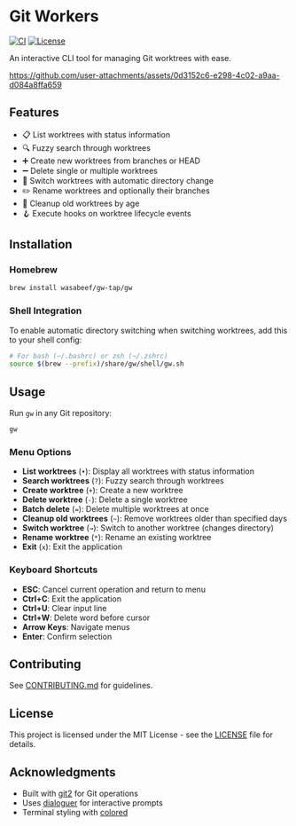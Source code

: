 # Git Workers

[![CI](https://github.com/wasabeef/git-workers/actions/workflows/ci.yml/badge.svg)](https://github.com/wasabeef/git-workers/actions/workflows/ci.yml)
[![License](https://img.shields.io/badge/license-MIT-blue.svg)](LICENSE)

An interactive CLI tool for managing Git worktrees with ease.

https://github.com/user-attachments/assets/0d3152c6-e298-4c02-a9aa-d084a8ffa659

## Features

- 📋 List worktrees with status information
- 🔍 Fuzzy search through worktrees
- ➕ Create new worktrees from branches or HEAD
- ➖ Delete single or multiple worktrees
- 🔄 Switch worktrees with automatic directory change
- ✏️ Rename worktrees and optionally their branches
- 🧹 Cleanup old worktrees by age
- 🪝 Execute hooks on worktree lifecycle events

## Installation

### Homebrew

```bash
brew install wasabeef/gw-tap/gw
```

### Shell Integration

To enable automatic directory switching when switching worktrees, add this to your shell config:

```bash
# For bash (~/.bashrc) or zsh (~/.zshrc)
source $(brew --prefix)/share/gw/shell/gw.sh
```

## Usage

Run `gw` in any Git repository:

```bash
gw
```

### Menu Options

- **List worktrees** (`•`): Display all worktrees with status information
- **Search worktrees** (`?`): Fuzzy search through worktrees
- **Create worktree** (`+`): Create a new worktree
- **Delete worktree** (`-`): Delete a single worktree
- **Batch delete** (`=`): Delete multiple worktrees at once
- **Cleanup old worktrees** (`~`): Remove worktrees older than specified days
- **Switch worktree** (`→`): Switch to another worktree (changes directory)
- **Rename worktree** (`*`): Rename an existing worktree
- **Exit** (`x`): Exit the application

### Keyboard Shortcuts

- **ESC**: Cancel current operation and return to menu
- **Ctrl+C**: Exit the application
- **Ctrl+U**: Clear input line
- **Ctrl+W**: Delete word before cursor
- **Arrow Keys**: Navigate menus
- **Enter**: Confirm selection

## Contributing

See [CONTRIBUTING.md](CONTRIBUTING.md) for guidelines.

## License

This project is licensed under the MIT License - see the [LICENSE](LICENSE) file for details.

## Acknowledgments

- Built with [git2](https://github.com/rust-lang/git2-rs) for Git operations
- Uses [dialoguer](https://github.com/console-rs/dialoguer) for interactive prompts
- Terminal styling with [colored](https://github.com/colored-rs/colored)
